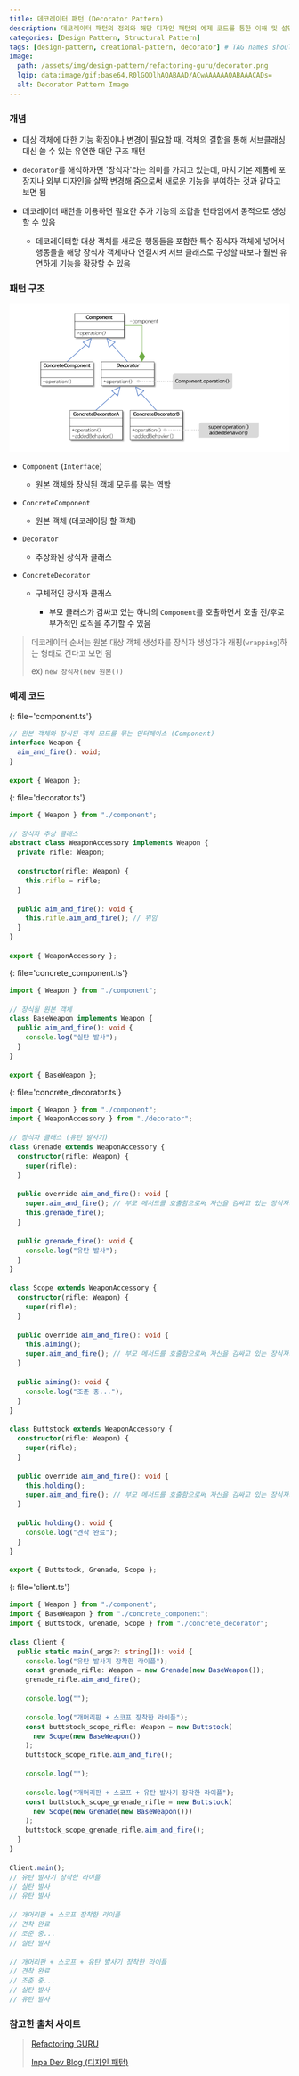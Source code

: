 ```yaml
---
title: 데코레이터 패턴 (Decorator Pattern)
description: 데코레이터 패턴의 정의와 해당 디자인 패턴의 예제 코드를 통한 이해 및 설명 정리
categories: [Design Pattern, Structural Pattern]
tags: [design-pattern, creational-pattern, decorator] # TAG names should always be lowercase
image:
  path: /assets/img/design-pattern/refactoring-guru/decorator.png
  lqip: data:image/gif;base64,R0lGODlhAQABAAD/ACwAAAAAAQABAAACADs=
  alt: Decorator Pattern Image
---
```


### 개념

- 대상 객체에 대한 기능 확장이나 변경이 필요할 때, 객체의 결합을 통해 서브클래싱 대신 쓸 수 있는 유연한 대안 구조 패턴

- `decorator`를 해석하자면 '장식자'라는 의미를 가지고 있는데, 마치 기본 제품에 포장지나 외부 디자인을 살짝 변경해 줌으로써 새로운 기능을 부여하는 것과 같다고 보면 됨

- 데코레이터 패턴을 이용하면 필요한 추가 기능의 조합을 런타임에서 동적으로 생성할 수 있음

  - 데코레이터할 대상 객체를 새로운 행동들을 포함한 특수 장식자 객체에 넣어서 행동들을 해당 장식자 객체마다 연결시켜 서브 클래스로 구성할 때보다 훨씬 유연하게 기능을 확장할 수 있음

### 패턴 구조

![decorator](/assets/img/design-pattern/structure/decorator.png)

- `Component` (`Interface`)

  - 원본 객체와 장식된 객체 모두를 묶는 역할

- `ConcreteComponent`

  - 원본 객체 (데코레이팅 할 객체)

- `Decorator`

  - 추상화된 장식자 클래스

- `ConcreteDecorator`

  - 구체적인 장식자 클래스

    - 부모 클래스가 감싸고 있는 하나의 `Component`를 호출하면서 호출 전/후로 부가적인 로직을 추가할 수 있음

> 데코레이터 순서는 원본 대상 객체 생성자를 장식자 생성자가 래핑(`wrapping`)하는 형태로 간다고 보면 됨
>
> ex) `new 장식자(new 원본())`

### 예제 코드

{: file='component.ts'}

```ts
// 원본 객체와 장식된 객체 모드를 묶는 인터페이스 (Component)
interface Weapon {
  aim_and_fire(): void;
}

export { Weapon };
```

{: file='decorator.ts'}

```ts
import { Weapon } from "./component";

// 장식자 추상 클래스
abstract class WeaponAccessory implements Weapon {
  private rifle: Weapon;

  constructor(rifle: Weapon) {
    this.rifle = rifle;
  }

  public aim_and_fire(): void {
    this.rifle.aim_and_fire(); // 위임
  }
}

export { WeaponAccessory };
```

{: file='concrete_component.ts'}

```ts
import { Weapon } from "./component";

// 장식될 원본 객체
class BaseWeapon implements Weapon {
  public aim_and_fire(): void {
    console.log("실탄 발사");
  }
}

export { BaseWeapon };
```

{: file='concrete_decorator.ts'}

```ts
import { Weapon } from "./component";
import { WeaponAccessory } from "./decorator";

// 장식자 클래스 (유탄 발사기)
class Grenade extends WeaponAccessory {
  constructor(rifle: Weapon) {
    super(rifle);
  }

  public override aim_and_fire(): void {
    super.aim_and_fire(); // 부모 메서드를 호출함으로써 자신을 감싸고 있는 장식자의 메서드를 호출
    this.grenade_fire();
  }

  public grenade_fire(): void {
    console.log("유탄 발사");
  }
}

class Scope extends WeaponAccessory {
  constructor(rifle: Weapon) {
    super(rifle);
  }

  public override aim_and_fire(): void {
    this.aiming();
    super.aim_and_fire(); // 부모 메서드를 호출함으로써 자신을 감싸고 있는 장식자의 메서드를 호출
  }

  public aiming(): void {
    console.log("조준 중...");
  }
}

class Buttstock extends WeaponAccessory {
  constructor(rifle: Weapon) {
    super(rifle);
  }

  public override aim_and_fire(): void {
    this.holding();
    super.aim_and_fire(); // 부모 메서드를 호출함으로써 자신을 감싸고 있는 장식자의 메서드를 호출
  }

  public holding(): void {
    console.log("견착 완료");
  }
}

export { Buttstock, Grenade, Scope };
```

{: file='client.ts'}

```ts
import { Weapon } from "./component";
import { BaseWeapon } from "./concrete_component";
import { Buttstock, Grenade, Scope } from "./concrete_decorator";

class Client {
  public static main(_args?: string[]): void {
    console.log("유탄 발사기 장착한 라이플");
    const grenade_rifle: Weapon = new Grenade(new BaseWeapon());
    grenade_rifle.aim_and_fire();

    console.log("");

    console.log("개머리판 + 스코프 장착한 라이플");
    const buttstock_scope_rifle: Weapon = new Buttstock(
      new Scope(new BaseWeapon())
    );
    buttstock_scope_rifle.aim_and_fire();

    console.log("");

    console.log("개머리판 + 스코프 + 유탄 발사기 장착한 라이플");
    const buttstock_scope_grenade_rifle = new Buttstock(
      new Scope(new Grenade(new BaseWeapon()))
    );
    buttstock_scope_grenade_rifle.aim_and_fire();
  }
}

Client.main();
// 유탄 발사기 장착한 라이플
// 실탄 발사
// 유탄 발사

// 개머리판 + 스코프 장착한 라이플
// 견착 완료
// 조준 중...
// 실탄 발사

// 개머리판 + 스코프 + 유탄 발사기 장착한 라이플
// 견착 완료
// 조준 중...
// 실탄 발사
// 유탄 발사
```

### 참고한 출처 사이트

> [Refactoring GURU](https://refactoring.guru/ko/design-patterns)
>
> [Inpa Dev Blog (디자인 패턴)](https://inpa.tistory.com/category/%EB%94%94%EC%9E%90%EC%9D%B8%20%ED%8C%A8%ED%84%B4)
